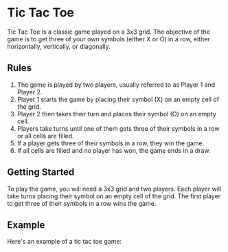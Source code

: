 # Tic Tac Toe

Tic Tac Toe is a classic game played on a 3x3 grid. The objective of the game is to get three of your own symbols (either X or O) in a row, either horizontally, vertically, or diagonally.

## Rules

1. The game is played by two players, usually referred to as Player 1 and Player 2.
2. Player 1 starts the game by placing their symbol (X) on an empty cell of the grid.
3. Player 2 then takes their turn and places their symbol (O) on an empty cell.
4. Players take turns until one of them gets three of their symbols in a row or all cells are filled.
5. If a player gets three of their symbols in a row, they win the game.
6. If all cells are filled and no player has won, the game ends in a draw.

## Getting Started

To play the game, you will need a 3x3 grid and two players. Each player will take turns placing their symbol on an empty cell of the grid. The first player to get three of their symbols in a row wins the game.

## Example

Here's an example of a tic tac toe game:


